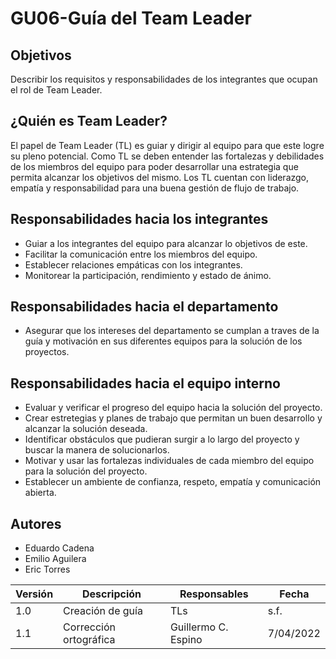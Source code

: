 # GU06-Guía del Team Leader

## Objetivos

Describir los requisitos y responsabilidades de los integrantes que ocupan el rol de Team Leader.

## ¿Quién es Team Leader?

El papel de Team Leader (TL) es guiar y dirigir al equipo para que este logre su pleno potencial. Como TL se deben entender las fortalezas y debilidades de los miembros del equipo para poder desarrollar una estrategia que permita alcanzar los objetivos del mismo. Los TL cuentan con liderazgo, empatía y responsabilidad para una buena gestión de flujo de trabajo.

## Responsabilidades hacia los integrantes

- Guiar a los integrantes del equipo para alcanzar lo objetivos de este.
- Facilitar la comunicación entre los miembros del equipo.
- Establecer relaciones empáticas con los integrantes.
- Monitorear la participación, rendimiento y estado de ánimo.


## Responsabilidades hacia el departamento

- Asegurar que los intereses del departamento se cumplan a traves de la guía y motivación en sus diferentes equipos para la solución de los proyectos.

## Responsabilidades hacia el equipo interno

- Evaluar y verificar el progreso del equipo hacia la solución del proyecto.
- Crear estretegias y planes de trabajo que permitan un buen desarrollo y alcanzar la solución deseada.
- Identificar obstáculos que pudieran surgir a lo largo del proyecto y buscar la manera de solucionarlos.
- Motivar y usar las fortalezas individuales de cada miembro del equipo para la solución del proyecto.
- Establecer un ambiente de confianza, respeto, empatía y comunicación abierta.

## Autores
- Eduardo Cadena
- Emilio Aguilera
- Eric Torres

| Versión | Descripción            | Responsables        | Fecha      |
| ------- | ----------------       | --------------      | ---------- |
| 1.0     | Creación de guía       | TLs                 | s.f.       |
| 1.1     | Corrección ortográfica | Guillermo C. Espino | 7/04/2022  |


